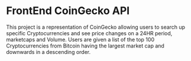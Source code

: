 # FrontEnd CoinGecko API

This project is a representation of CoinGecko allowing users to search up specific Cryptocurrencies and see price changes on a 24HR period, marketcaps and Volume.
Users are given a list of the top 100 Cryptocurrencies from Bitcoin having the largest market cap and downwards in a descending order.

